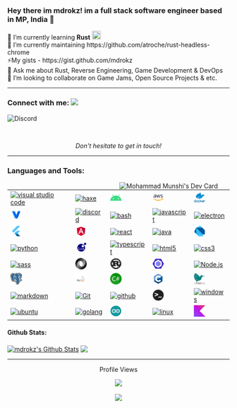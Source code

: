### Hey there im mdrokz! im a full stack software engineer based in MP, India 👋

<!--
**mdrokz/mdrokz** is a ✨ _special_ ✨ repository because its `README.md` (this file) appears on your GitHub profile.

Here are some ideas to get you started:

- 🔭 I’m currently working on ...
- 🌱 I’m currently learning ...
- 👯 I’m looking to collaborate on ...
- 🤔 I’m looking for help with ...
- 💬 Ask me about ...
- 📫 How to reach me: ...
- 😄 Pronouns: ...
- ⚡ Fun fact: ...
-->

<div>🌱 I’m currently learning <strong>Rust</strong> <img width="20" height="20" src="https://simpleicons.org/icons/rust.svg"/></div>

<div>🔭 I’m currently maintaining https://github.com/atroche/rust-headless-chrome</div>

<div>⚡My gists - https://gist.github.com/mdrokz

<div>💬 Ask me about Rust, Reverse Engineering, Game Development & DevOps</div>
    
<div>👯 I’m looking to collaborate on Game Jams, Open Source Projects & etc.</div>
    
---

### Connect with me: <img src="https://media.giphy.com/media/LnQjpWaON8nhr21vNW/giphy.gif" height="32">
![Discord](https://discord.c99.nl/widget/theme-1/248186636381192193.png)

<br />

<p align=center>
<em>Don't hesitate to get in touch!</em>
</p>

---

### Languages and Tools:

<table>
<tr>
<td>
<a href="https://code.visualstudio.com/">
    <img style="width: 26px;
    height: 26px;
    text-decoration: none;" alt="visual studio code" src="https://img.icons8.com/fluent/240/000000/visual-studio-code-2019.png" />
  </a>
  </td>
  <td>
  <a href="https://haxe.org">
    <img style="width: 26px;
    height: 26px;
    text-decoration: none;" alt="haxe" src="https://yal.cc/wp-content/uploads/2013/03/haxe.png" />
  </a>
  </td>
  <td>
  <a href="https://developer.android.com">
    <img style="width: 26px;
    height: 26px;
    text-decoration: none;" alt="android" src="https://raw.githubusercontent.com/github/explore/80688e429a7d4ef2fca1e82350fe8e3517d3494d/topics/android/android.png" />
  </a>
  </td>
  <td>
  <a href="https://aws.amazon.com">
    <img style="width: 26px;
    height: 26px;
    text-decoration: none;" alt="aws" src="https://raw.githubusercontent.com/github/explore/80688e429a7d4ef2fca1e82350fe8e3517d3494d/topics/aws/aws.png" />
  </a>
  </td>
  <td>
  <a href="https://www.docker.com">
    <img style="width: 26px;
    height: 26px;
    text-decoration: none;" alt="docker" src="https://raw.githubusercontent.com/github/explore/80688e429a7d4ef2fca1e82350fe8e3517d3494d/topics/docker/docker.png" />
  </a>
  </td>
</tr>
<tr>
<td>
<a href="https://www.vagrantup.com">
    <img style="width: 26px;
    height: 26px;
    text-decoration: none;" alt="vagrant" src="https://raw.githubusercontent.com/github/explore/80688e429a7d4ef2fca1e82350fe8e3517d3494d/topics/vagrant/vagrant.png" />
  </a>
  </td>
  <td>
  <a href="https://discordapp.com/">
    <img style="width: 26px;
    height: 26px;
    text-decoration: none;" alt="discord" src="https://img.icons8.com/color/240/000000/discord.png" />
  </a>
  </td>
  <td>
  <a href="https://en.wikipedia.org/wiki/Bash_%28Unix_shell%29">
    <img style="width: 26px;
    height: 26px;
    text-decoration: none;" alt="bash" src="https://img.icons8.com/plasticine/100/000000/bash.png" />
  </a>
  </td>
  <td>
  <a href="https://developer.mozilla.org/en-US/docs/Web/JavaScript">
  <img style="width: 26px;
    height: 26px;
    text-decoration: none;" alt="javascript" src="https://img.icons8.com/color/240/000000/javascript.png"/>
  <a/>
  </td>
  <td>
<a href="https://www.electronjs.org">
<img style="width: 26px;
    height: 26px;
    text-decoration: none;" alt="electron" src="https://www.electronjs.org/assets/img/logo.svg" />
</a>
</td>
</tr>
<tr>
<td>
<a href="https://flutter.dev">
<img style="width: 26px;
    height: 26px;
    text-decoration: none;" alt="flutter" src="https://raw.githubusercontent.com/github/explore/80688e429a7d4ef2fca1e82350fe8e3517d3494d/topics/flutter/flutter.png" />
</a>
</td> 
<td>
<a href="https://angular.io">  
<img style="width: 26px;
    height: 26px;
    text-decoration: none;" alt="angular" src="https://raw.githubusercontent.com/github/explore/80688e429a7d4ef2fca1e82350fe8e3517d3494d/topics/angular/angular.png" />
</a>
</td>
<td>
<a href="https://reactnative.dev">
<img style="width: 26px;
    height: 26px;
    text-decoration: none;" alt="react" src="https://img.icons8.com/color/240/000000/react-native.png" />
</a>
</td>
<td>
<a href="https://docs.oracle.com/en/java/">
<img style="width: 26px;
    height: 26px;
    text-decoration: none;" alt="java" src="https://img.icons8.com/color/240/000000/java-coffee-cup-logo.png">
</a>
</td>
<td>
<a href="https://dart.dev">
<img style="width: 26px;
    height: 26px;
    text-decoration: none;" alt="dart"  src="https://raw.githubusercontent.com/github/explore/80688e429a7d4ef2fca1e82350fe8e3517d3494d/topics/dart/dart.png">
</a>
</td>
</tr>
<tr>
<td>
    <a href="https://www.python.org/">
    <img style="width: 26px;
        height: 26px;
        text-decoration: none;" alt="python" src="https://img.icons8.com/color/240/000000/python.png">
    </a>
</td>
<td>
    <a href="https://www.lua.org/about.html">
    <img style="width: 26px;
        height: 26px;
        text-decoration: none;" alt="json" src="https://raw.githubusercontent.com/github/explore/80688e429a7d4ef2fca1e82350fe8e3517d3494d/topics/lua/lua.png">
    </a>
</td>
<td>
    <a href="https://www.typescriptlang.org/">
    <img style="width: 26px;
        height: 26px;
        text-decoration: none;" alt="typescript" src="https://img.icons8.com/color/240/000000/typescript.png">
    </a>
</td>
<td>
    <a href="https://developer.mozilla.org/en-US/docs/Web/HTML">
    <img style="width: 26px;
        height: 26px;
        text-decoration: none;" alt="html5" src="https://img.icons8.com/color/240/000000/html-5.png">
    </a>
</td>
<td>
    <a href="https://developer.mozilla.org/en-US/docs/Web/CSS">
    <img style="width: 26px;
        height: 26px;
        text-decoration: none;" alt="css3" src="https://img.icons8.com/color/240/000000/css3.png">
    </a>
</td>
</tr>
<tr>
<td>
    <a href="https://sass-lang.com/">
    <img style="width: 26px;
        height: 26px;
        text-decoration: none;" alt="sass" src="https://img.icons8.com/color/240/000000/sass.png">
    </a>
</td>
<td>
    <a href="https://www.json.org/json-en.html">
    <img style="width: 26px;
        height: 26px;
        text-decoration: none;" alt="json" src="https://raw.githubusercontent.com/github/explore/80688e429a7d4ef2fca1e82350fe8e3517d3494d/topics/json/json.png">
    </a>
</td>
<td>
    <a class="https://www.rust-lang.org">
    <img style="width: 26px;
        height: 26px;
        text-decoration: none;" alt="json" src="https://raw.githubusercontent.com/github/explore/80688e429a7d4ef2fca1e82350fe8e3517d3494d/topics/rust/rust.png">
    </a>
</td>
<td>
    <a href="https://eslint.org/">
    <img style="width: 26px;
        height: 26px;
        text-decoration: none;" alt="eslint" src="https://raw.githubusercontent.com/github/explore/80688e429a7d4ef2fca1e82350fe8e3517d3494d/topics/eslint/eslint.png">
    </a>
</td>
<td>
    <a href="https://nodejs.org/en/">
    <img style="width: 26px;
        height: 26px;
        text-decoration: none;" alt="Node.js" src="https://img.icons8.com/color/240/000000/nodejs.png">
    </a>
</td>
</tr>
<tr>
<td>
    <a href="https://www.postgresql.org">
    <img style="width: 26px;
        height: 26px;
        text-decoration: none;" alt="Postgresql" src="https://raw.githubusercontent.com/github/explore/80688e429a7d4ef2fca1e82350fe8e3517d3494d/topics/postgresql/postgresql.png">
    </a>
</td>
<td>
    <a href="https://dev.mysql.com/">
    <img style="width: 26px;
        height: 26px;
        text-decoration: none;" alt="MySQL" src="https://raw.githubusercontent.com/github/explore/80688e429a7d4ef2fca1e82350fe8e3517d3494d/topics/mysql/mysql.png">
    </a>
</td>
<td>
    <a href="https://dotnet.microsoft.com/languages/csharp">
    <img style="width: 26px;
        height: 26px;
        text-decoration: none;" alt="C#" src="https://raw.githubusercontent.com/github/explore/80688e429a7d4ef2fca1e82350fe8e3517d3494d/topics/csharp/csharp.png"/>
    </a>
</td>
<td>
    <a href="https://www.iso.org/standard/74528.html">
    <img style="width: 26px;
        height: 26px;
        text-decoration: none;" alt="C" src="https://raw.githubusercontent.com/github/explore/f3e22f0dca2be955676bc70d6214b95b13354ee8/topics/c/c.png"/>
    </a>
</td>
<td>
    <a href="https://www.latex-project.org/">
    <img style="width: 26px;
        height: 26px;
        text-decoration: none;" alt="latex" src="https://raw.githubusercontent.com/github/explore/80688e429a7d4ef2fca1e82350fe8e3517d3494d/topics/latex/latex.png">
    </a>
</td>
</tr>
<tr>
<td>
    <a href="https://www.markdownguide.org/">
    <img style="width: 26px;
        height: 26px;
        text-decoration: none;" alt="markdown" src="https://img.icons8.com/ios-filled/100/000000/markdown.png">
    </a>
</td>
<td>
    <a href="https://git-scm.com/">
    <img style="width: 26px;
        height: 26px;
        text-decoration: none;" alt="Git" src="https://img.icons8.com/color/240/000000/git.png">
    </a>
</td>
<td>
    <a href="https://github.com/">
    <img style="width: 26px;
        height: 26px;
        text-decoration: none;" alt="github" src="https://img.icons8.com/ios-glyphs/240/000000/github.png">
    </a>
</td>
<td>
    <a href="https://docs.microsoft.com/en-us/windows/terminal/">
    <img style="width: 26px;
        height: 26px;
        text-decoration: none;" alt="terminal" src="https://raw.githubusercontent.com/github/explore/80688e429a7d4ef2fca1e82350fe8e3517d3494d/topics/terminal/terminal.png">
    </a>
</td>
<td>
    <a href="https://www.microsoft.com/en-us/windows">
    <img style="width: 26px;
        height: 26px;
        text-decoration: none;" alt="windows" src="https://img.icons8.com/color/240/000000/windows-10.png">
    </a>
</td>
</tr>
<tr>
<td>
    <a href="https://ubuntu.com/">
    <img style="width: 26px;
        height: 26px;
        text-decoration: none;" alt="ubuntu" src="https://img.icons8.com/color/96/000000/ubuntu--v1.png">
    </a>
</td>
<td>
    <a href="https://golang.org/">
    <img style="width: 26px;
        height: 26px;
        text-decoration: none;" alt="golang" src="https://img.icons8.com/color/48/000000/golang.png">
    </a>
</td>
<td>
    <a href="https://www.arduino.cc">
        <img style="width: 26px;
        height: 26px;
        text-decoration: none;" alt="arduino"  src="https://raw.githubusercontent.com/github/explore/80688e429a7d4ef2fca1e82350fe8e3517d3494d/topics/arduino/arduino.png"/>
    </a>
</td> 
<td>
    <a href="https://www.kernel.org/">
    <img style="width: 26px;
        height: 26px;
        text-decoration: none;" alt="linux" src="https://img.icons8.com/color/96/000000/linux.png">
    </a>
</td>
    <td>
    <a href="https://kotlinlang.org">
        <img style="width: 26px;
        height: 26px;
        text-decoration: none;" alt="kotlin"  src="https://raw.githubusercontent.com/github/explore/80688e429a7d4ef2fca1e82350fe8e3517d3494d/topics/kotlin/kotlin.png"/>
    </a>
</td> 
</tr>
<a href="https://app.daily.dev/mdrokz"><img src="https://api.daily.dev/devcards/798fbc73b83d471c8d44451d5f01d756.png?r=iq6" width="250" align="right" alt="Mohammad Munshi's Dev Card"/></a>
</table>

#### Github Stats: 

<a href="https://github.com/mdrokz">
<img align="center" alt="mdrokz's Github Stats" src="https://github-readme-stats-bay-six-41.vercel.app/api?username=mdrokz&show_icons=true&hide_border=true&include_all_commits=true&theme=radical" /></a>

<a href="https://github.com/mdrokz">
  <img align="center" src="https://github-readme-stats.anuraghazra1.vercel.app/api/top-langs/?username=mdrokz&layout=compact&theme=radical" />
</a>

---

<div align="center">
    <p>
        Profile Views
    </p>
    <img src="https://profile-counter.glitch.me/mdrokz/count.svg" />
</div>
<p align="center">
  <img src="https://capsule-render.vercel.app/api?type=waving&color=gradient&height=110&section=footer&animation=twinkling"/>
</p>

[stackoverflow]: https://stackoverflow.com/users/2861177/mdrokz
[gmail]: mailto:mdrokz18@gmail.com
